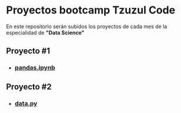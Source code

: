 # Proyectos bootcamp Tzuzul Code

En este repositorio serán subidos los proyectos de cada mes de la especialidad de **"Data Science"** 
## Proyecto #1
- ### [pandas.ipynb](https://github.com/JuanDiego-Arenas/proyectos_tzuzul/blob/main/proyecto%20%231/pandas.ipynb)
## Proyecto #2
- ### [data.py](https://github.com/JuanDiego-Arenas/proyectos_tzuzul/blob/main/proyecto%20%232/data.py)
